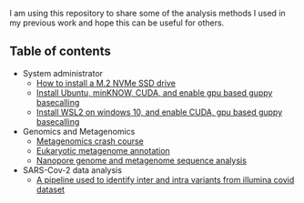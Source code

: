 I am using this repository to share some of the analysis methods I used in my previous work and hope this can be useful for others.

## Table of contents
- System administrator
  * [How to install a M.2 NVMe SSD drive](https://github.com/xiaoli-dong/bioinfo_notebook/blob/main/systemadmin/add_nvme_ssd.md)
  * [Install Ubuntu, minKNOW, CUDA, and enable gpu based guppy basecalling ](https://github.com/xiaoli-dong/bioinfo_notebook/blob/main/nanopore/linux_and_nanopore.md#linux_and_nanopore)
  * [Install WSL2 on windows 10, and enable CUDA, gpu based guppy basecalling](https://github.com/xiaoli-dong/bioinfo_notebook/blob/main/nanopore/wsl2_and_gpu_guppy.md#wsl2_and_gpu_guppy)
- Genomics and Metagenomics
  * [ Metagenomics crash course](https://github.com/xiaoli-dong/metagenomics_crash_course)
  * [ Eukaryotic metagenome annotation](https://github.com/xiaoli-dong/bioinfo_notebook/blob/main/eukaryotic/eukaryotic_metagenome_annotation.md#eukaryotic_metagenome_annotation)
  * [Nanopore genome and metagenome sequence analysis](https://github.com/xiaoli-dong/bioinfo_notebook/blob/main/nanopore/nanopore_data_analysis.md#nanopore_data_analysis)
- SARS-Cov-2 data analysis
  * [A pipeline used to identify inter and intra variants from illumina covid dataset](https://github.com/xiaoli-dong/bioinfo_notebook/blob/main/sarscov2/covidPipe.sh#covid_pipeline)
